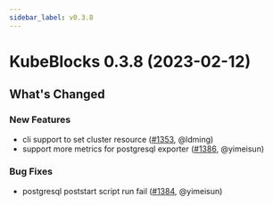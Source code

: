 ```yaml
---
sidebar_label: v0.3.8
---
```

# KubeBlocks 0.3.8 (2023-02-12)

## What's Changed

### New Features
- cli support to set cluster resource ([#1353](https://github.com/apecloud/kubeblocks/pull/1353), @ldming)
- support more metrics for postgresql exporter ([#1386](https://github.com/apecloud/kubeblocks/pull/1386), @yimeisun)

### Bug Fixes
- postgresql poststart script run fail ([#1384](https://github.com/apecloud/kubeblocks/pull/1384), @yimeisun)
